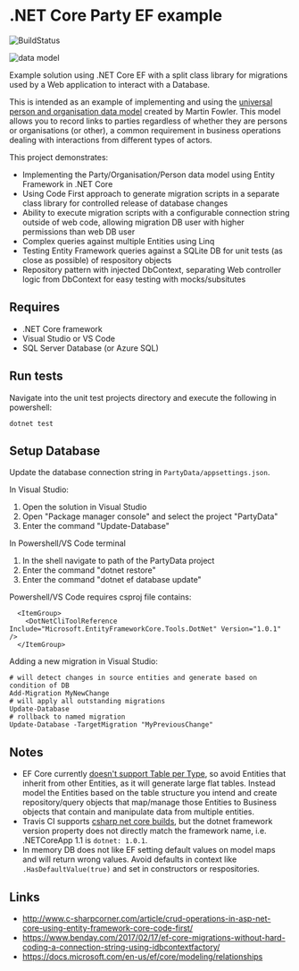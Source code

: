 # .NET Core Party EF example

![BuildStatus](https://travis-ci.org/stevenalexander/NetCorePartyEfExample.svg?branch=master)

![data model](https://raw.githubusercontent.com/stevenalexander/NetCorePartyEfExample/master/Images/party-model.png "data model")

Example solution using .NET Core EF with a split class library for migrations used by a Web application to interact with a Database.

This is intended as an example of implementing and using the [universal person and organisation data model](http://tdan.com/a-universal-person-and-organization-data-model/5014) created by Martin Fowler. This model allows you to record links to parties regardless of whether they are persons or organisations (or other), a common requirement in business operations dealing with interactions from different types of actors.

This project demonstrates:

- Implementing the Party/Organisation/Person data model using Entity Framework in .NET Core
- Using Code First approach to generate migration scripts in a separate class library for controlled release of database changes
- Ability to execute migration scripts with a configurable connection string outside of web code, allowing migration DB user with higher permissions than web DB user 
- Complex queries against multiple Entities using Linq
- Testing Entity Framework queries against a SQLite DB for unit tests (as close as possible) of respository objects
- Repository pattern with injected DbContext, separating Web controller logic from DbContext for easy testing with mocks/subsitutes

## Requires

- .NET Core framework
- Visual Studio or VS Code
- SQL Server Database (or Azure SQL)

## Run tests

Navigate into the unit test projects directory and execute the following in powershell:

```
dotnet test
```

## Setup Database

Update the database connection string in `PartyData/appsettings.json`.

In Visual Studio:
1. Open the solution in Visual Studio
2. Open "Package manager console" and select the project "PartyData"
3. Enter the command "Update-Database"

In Powershell/VS Code terminal
1. In the shell navigate to path of the PartyData project
2. Enter the command "dotnet restore"
3. Enter the command "dotnet ef database update"

Powershell/VS Code requires csproj file contains:

```
  <ItemGroup>
    <DotNetCliToolReference Include="Microsoft.EntityFrameworkCore.Tools.DotNet" Version="1.0.1" />
  </ItemGroup>
```

Adding a new migration in Visual Studio:
```
# will detect changes in source entities and generate based on condition of DB
Add-Migration MyNewChange
# will apply all outstanding migrations
Update-Database
# rollback to named migration
Update-Database -TargetMigration "MyPreviousChange"
```


## Notes

- EF Core currently [doesn't support Table per Type](https://github.com/aspnet/EntityFramework/issues/2266), so avoid Entities that inherit from other Entities, as it will generate large flat tables. Instead model the Entities based on the table structure you intend and create repository/query objects that map/manage those Entities to Business objects that contain and manipulate data from multiple entities.
- Travis CI supports [csharp net core builds](https://docs.travis-ci.com/user/languages/csharp/), but the dotnet framework version property does not directly match the framework name, i.e. .NETCoreApp 1.1 is `dotnet: 1.0.1`.
- In memory DB does not like EF setting default values on model maps and will return wrong values. Avoid defaults in context like `.HasDefaultValue(true)` and set in constructors or respositories.

## Links

- http://www.c-sharpcorner.com/article/crud-operations-in-asp-net-core-using-entity-framework-core-code-first/
- https://www.benday.com/2017/02/17/ef-core-migrations-without-hard-coding-a-connection-string-using-idbcontextfactory/
- https://docs.microsoft.com/en-us/ef/core/modeling/relationships